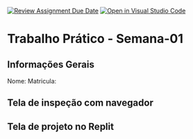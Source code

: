 [![Review Assignment Due Date](https://classroom.github.com/assets/deadline-readme-button-22041afd0340ce965d47ae6ef1cefeee28c7c493a6346c4f15d667ab976d596c.svg)](https://classroom.github.com/a/egWsXDcZ)
[![Open in Visual Studio Code](https://classroom.github.com/assets/open-in-vscode-2e0aaae1b6195c2367325f4f02e2d04e9abb55f0b24a779b69b11b9e10269abc.svg)](https://classroom.github.com/online_ide?assignment_repo_id=18321261&assignment_repo_type=AssignmentRepo)
# Trabalho Prático - Semana-01

## Informações Gerais
Nome: 
Matricula: 

## Tela de inspeção com navegador


## Tela de projeto no Replit

